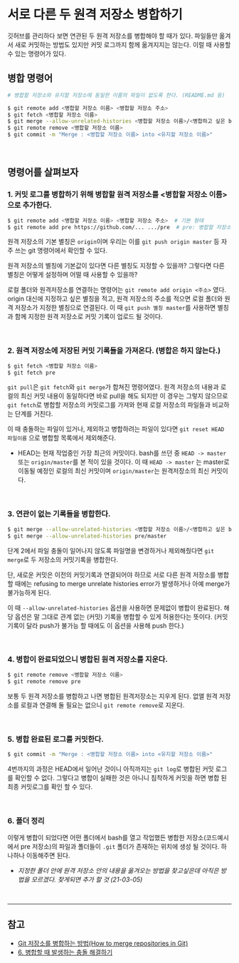 # 서로 다른 두 원격 저장소 병합하기

깃허브를 관리하다 보면 연관된 두 원격 저장소를 병합해야 할 때가 있다. 파일들만 옮겨서 새로 커밋하는 방법도 있지만 커밋 로그까지 함께 옮겨지지는 않는다. 이럴 때 사용할 수 있는 명령어가 있다.

## 병합 명령어

```bash
# 병합할 저장소와 유지할 저장소에 동일한 이름의 파일이 없도록 한다. (README.md 등)

$ git remote add <병합할 저장소 이름> <병합할 저장소 주소>
$ git fetch <병합할 저장소 이름>
$ git merge --allow-unrelated-histories <병합할 저장소 이름>/<병합하고 싶은 branch 이름>
$ git remote remove <병합할 저장소 이름>
$ git commit -m "Merge : <병합할 저장소 이름> into <유지할 저장소 이름>"
```

<br>

## 명령어를 살펴보자
### 1. 커밋 로그를 병합하기 위해 병합할 원격 저장소를 <병합할 저장소 이름>으로  추가한다.
```bash
$ git remote add <병합할 저장소 이름> <병합할 저장소 주소>  # 기본 형태
$ git remote add pre https://github.com/... .../pre  # pre: 병합할 저장소 예시
```

원격 저장소의 기본 별칭은 `origin`이며 우리는 이를 `git push origin master` 등 자주 쓰는 git 명령어에서 확인할 수 있다.

원격 저장소의 별칭에 기본값이 있다면 다른 별칭도 지정할 수 있을까? 그렇다면 다른 별칭은 어떻게 설정하며 어떨 때 사용할 수 있을까?

로컬 폴더와 원격저장소를 연결하는 명령어는 `git remote add origin <주소>` 였다. origin 대신에 지정하고 싶은 별칭을 적고, 원격 저장소의 주소를 적으면 로컬 폴더와 원격 저장소가 지정한 별칭으로 연결된다. 이 때 `git push 별칭 master`를 사용하면 별칭과 함께 지정한 원격 저장소로 커밋 기록이 업로드 될 것이다.

<br>

### 2. 원격 저장소에 저장된 커밋 기록들을 가져온다. (병합은 하지 않는다.)
```bash
$ git fetch <병합할 저장소 이름>
$ git fetch pre
```

`git pull`은 `git fetch`와 `git merge`가 합쳐진 명령어였다. 원격 저장소의 내용과 로컬의 최신 커밋 내용이 동일하다면 바로 pull을 해도 되지만 이 경우는 그렇지 않으므로 `git fetch`로 병합할 저장소의 커밋로그를 가져와 현재 로컬 저장소의 파일들과 비교하는 단계를 거친다.

이 때 충돌하는 파일이 있거나, 제외하고 병합하려는 파일이 있다면 `git reset HEAD 파일이름` 으로 병합할 목록에서 제외해준다.    
    
* HEAD는 현재 작업중인 가장 최근의 커밋이다. bash를 쓰던 중 `HEAD -> master` 또는 `origin/master`를 본 적이 있을 것이다. 이 때 `HEAD -> master` 는 master로 이동될 예정인 로컬의 최신 커밋이며 `origin/master`는 원격저장소의 최신 커밋이다.

<br>

### 3. 연관이 없는 기록들을 병합한다.
```bash
$ git merge --allow-unrelated-histories <병합할 저장소 이름>/<병합하고 싶은 branch 이름>
$ git merge --allow-unrelated-histories pre/master
```

단계 2에서 파일 충돌이 일어나지 않도록 파일명을 변경하거나 제외해줬다면 `git merge`로 두 저장소의 커밋기록을 병합한다.

단, 새로운 커밋은 이전의 커밋기록과 연결되어야 하므로 서로 다른 원격 저장소를 병합할 때에는 refusing to merge unrelate histories error가 발생하거나 아예 merge가 불가능하게 된다.

이 때 `--allow-unrelated-histories` 옵션을 사용하면 문제없이 병합이 완료된다. 해당 옵션은 말 그대로 관계 없는 (커밋) 기록을 병합할 수 있게 허용한다는 뜻이다. (커밋 기록이 달라 push가 불가능 할 때에도 이 옵션을 사용해 push 한다.)

<br>

### 4. 병합이 완료되었으니 병합된 원격 저장소를 지운다.
```bash
$ git remote remove <병합할 저장소 이름>
$ git remote remove pre
```

보통 두 원격 저장소를 병합하고 나면 병합된 원격저장소는 지우게 된다. 없앨 원격 저장소를 로컬과 연결해 둘 필요는 없으니 `git remote remove`로 지운다.

<br>

### 5. 병합 완료된 로그를 커밋한다.
```bash
$ git commit -m "Merge : <병합할 저장소 이름> into <유지할 저장소 이름>"
```

4번까지의 과정은 HEAD에서 일어난 것이니 아직까지는 `git log`로 병합된 커밋 로그를 확인할 수 없다. 그렇다고 병합이 실패한 것은 아니니 침착하게 커밋을 하면 병합 된 최종 커밋로그를 확인 할 수 있다.

<br>

### 6. 폴더 정리
이렇게 병합이 되었다면 어떤 폴더에서 bash를 열고 작업했든 병합한 저장소(코드예시에서 pre 저장소)의 파일과 폴더들이 `.git` 폴더가 존재하는 위치에 생성 될 것이다. 하나하나 이동해주면 된다.
* *지정한 폴더 안에 원격 저장소 안의 내용을 옮겨오는 방법을 찾고싶은데 아직은 방법을 모르겠다. 찾게되면 추가 할 것 (21-03-05)*

<br>
<hr>

## 참고
* [Git 저장소를 병합하는 방법(How to merge repositories in Git)
](https://mansoo-sw.blogspot.com/2017/08/git-repository-merge.html)
* [6. 병합할 때 발생하는 충돌 해결하기](https://backlog.com/git-tutorial/kr/stepup/stepup2_7.html)